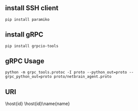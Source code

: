 ## install SSH client
    pip install paramiko

## install gRPC
    pip install grpcio-tools

## gRPC Usage
    python -m grpc_tools.protoc -I proto --python_out=proto --grpc_python_out=proto proto/netbrain_agent.proto


## URI
\host\{id}
\host\{id}\name\{name}
